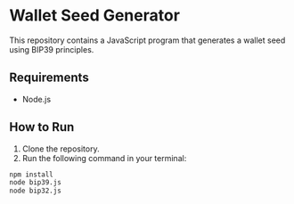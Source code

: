 # Wallet Seed Generator

This repository contains a JavaScript program that generates a wallet seed using BIP39 principles.

## Requirements
- Node.js

## How to Run
1. Clone the repository.
2. Run the following command in your terminal:
```bash
npm install
node bip39.js
node bip32.js
